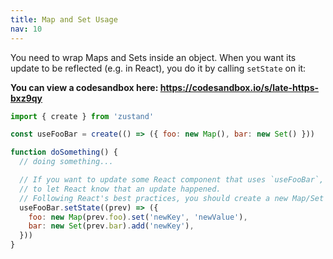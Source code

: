 ```yaml
---
title: Map and Set Usage
nav: 10
---
```


You need to wrap Maps and Sets inside an object. When you want its update to be reflected (e.g. in React),
you do it by calling `setState` on it:

**You can view a codesandbox here: https://codesandbox.io/s/late-https-bxz9qy**

```js
import { create } from 'zustand'

const useFooBar = create(() => ({ foo: new Map(), bar: new Set() }))

function doSomething() {
  // doing something...

  // If you want to update some React component that uses `useFooBar`, you have to call setState
  // to let React know that an update happened.
  // Following React's best practices, you should create a new Map/Set when updating them:
  useFooBar.setState((prev) => ({
    foo: new Map(prev.foo).set('newKey', 'newValue'),
    bar: new Set(prev.bar).add('newKey'),
  }))
}
```
